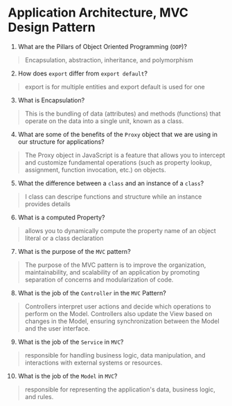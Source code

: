 # Application Architecture, MVC Design Pattern
01. What are the Pillars of Object Oriented Programming (`OOP`)?
  
  > Encapsulation, abstraction, inheritance, and polymorphism

02. How does `export` differ from `export default`?
  
  > export is for multiple entities and export default is used for one 

03. What is Encapsulation?
  
  > This is the bundling of data (attributes) and methods (functions) that operate on the data into a single unit, known as a class. 

04. What are some of the benefits of the `Proxy` object that we are using in our structure for applications?
  
  > The Proxy object in JavaScript is a feature that allows you to intercept and customize fundamental operations (such as property lookup, assignment, function invocation, etc.) on objects. 

05. What the difference between a `class` and an instance of a `class`?
  
  > I class can descripe functions and structure while an instance provides details 

06. What is a computed Property?
  
  > allows you to dynamically compute the property name of an object literal or a class declaration

07. What is the purpose of the `MVC` pattern?
  
  > The purpose of the MVC pattern is to improve the organization, maintainability, and scalability of an application by promoting separation of concerns and modularization of code.

08. What is the job of the `Controller` in the `MVC` Pattern?
  
  > Controllers interpret user actions and decide which operations to perform on the Model.
Controllers also update the View based on changes in the Model, ensuring synchronization between the Model and the user interface.

09. What is the job of the `Service` in `MVC`?
  
  > responsible for handling business logic, data manipulation, and interactions with external systems or resources. 

10. What is the job of the `Model` in `MVC`?
  
  > responsible for representing the application's data, business logic, and rules.